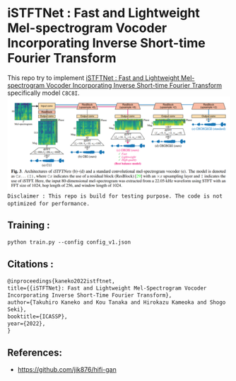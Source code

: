# iSTFTNet : Fast and Lightweight Mel-spectrogram Vocoder Incorporating Inverse Short-time Fourier Transform
This repo try to implement [iSTFTNet : Fast and Lightweight Mel-spectrogram Vocoder Incorporating Inverse Short-time Fourier Transform](https://arxiv.org/pdf/2203.02395.pdf) specifically model `C8C8I`.
![](iSTFTnet.PNG)
`Disclaimer : This repo is build for testing purpose. The code is not optimized for performance.`
## Training :
```
python train.py --config config_v1.json
```

## Citations :
```
@inproceedings{kaneko2022istftnet,
title={{iSTFTNet}: Fast and Lightweight Mel-Spectrogram Vocoder Incorporating Inverse Short-Time Fourier Transform},
author={Takuhiro Kaneko and Kou Tanaka and Hirokazu Kameoka and Shogo Seki},
booktitle={ICASSP},
year={2022},
}
```

## References:
* https://github.com/jik876/hifi-gan
